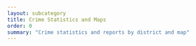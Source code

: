 ```yaml
---
layout: subcategory
title: Crime Statistics and Maps
order: 0
summary: "Crime statistics and reports by district and map"
---
```

